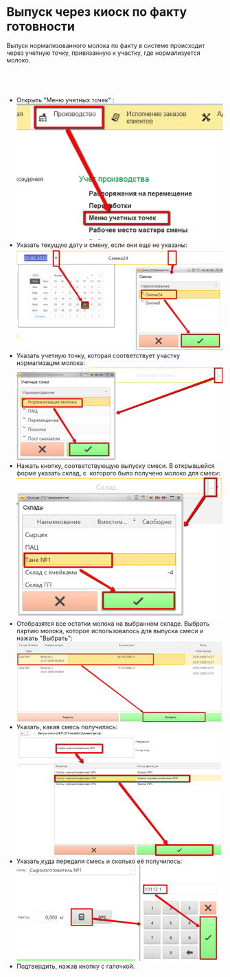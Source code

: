 # Выпуск через киоск по факту готовности


Выпуск нормализованного молока по факту в системе происходит через
учетную точку, привязанную к участку, где нормализуется молоко.

 

 

-   Открыть "Меню учетных точек" :  
![](ByOperatorByFact.assets/drex_vypusk_cherez_kiosk_po_faktu_gotovnosti_custom.png)
-   Указать текущую дату и смену, если они еще не указаны:  
![](ByOperatorByFact.assets/drex_vypusk_cherez_kiosk_po_faktu_gotovnosti_custom_2.png)
-   Указать учетную точку, которая соответствует участку нормализации
    молока:  
![](ByOperatorByFact.assets/drex_vypusk_cherez_kiosk_po_faktu_gotovnosti_custom_3.png)
-   Нажать кнопку, соответствующую выпуску смеси. В открывшейся форме
    указать склад, с  которого было получено молоко для смеси:  
![](ByOperatorByFact.assets/drex_vypusk_cherez_kiosk_po_faktu_gotovnosti_custom_4.png)
-   Отобразятся все остатки молока на выбранном складе. Выбрать партию
    молока, которое использовалось для выпуска смеси и нажать "Выбрать":  
![](ByOperatorByFact.assets/drex_vypusk_cherez_kiosk_po_faktu_gotovnosti_custom_5.png)
-   Указать, какая смесь получилась:  
![](ByOperatorByFact.assets/drex_vypusk_cherez_kiosk_po_faktu_gotovnosti_custom_6.png)
- Указать,куда передали смесь и сколько её получилось:  
![](ByOperatorByFact.assets/drex_vypusk_cherez_kiosk_po_faktu_gotovnosti_custom_7.png)
-   Подтвердить, нажав кнопку с галочкой.

